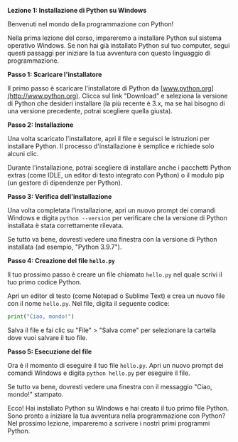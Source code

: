 **Lezione 1: Installazione di Python su Windows**

Benvenuti nel mondo della programmazione con Python!

Nella prima lezione del corso, impareremo a installare Python sul sistema operativo Windows. Se non hai già installato Python sul tuo computer, segui questi passaggi per iniziare la tua avventura con questo linguaggio di programmazione.

**Passo 1: Scaricare l'installatore**

Il primo passo è scaricare l'installatore di Python da [www.python.org](http://www.python.org). Clicca sul link "Download" e seleziona la versione di Python che desideri installare (la più recente è 3.x, ma se hai bisogno di una versione precedente, potrai scegliere quella giusta).

**Passo 2: Installazione**

Una volta scaricato l'installatore, apri il file e seguisci le istruzioni per installare Python. Il processo d'installazione è semplice e richiede solo alcuni clic.

 Durante l'installazione, potrai scegliere di installare anche i pacchetti Python extras (come IDLE, un editor di testo integrato con Python) o il modulo pip (un gestore di dipendenze per Python).

**Passo 3: Verifica dell'installazione**

Una volta completata l'installazione, apri un nuovo prompt dei comandi Windows e digita `python --version` per verificare che la versione di Python installata è stata correttamente rilevata.

Se tutto va bene, dovresti vedere una finestra con la versione di Python installata (ad esempio, "Python 3.9.7").

**Passo 4: Creazione del file `hello.py`**

Il tuo prossimo passo è creare un file chiamato `hello.py` nel quale scrivi il tuo primo codice Python.

Apri un editor di testo (come Notepad o Sublime Text) e crea un nuovo file con il nome `hello.py`. Nel file, digita il seguente codice:
```python
print("Ciao, mondo!")
```
Salva il file e fai clic su "File" > "Salva come" per selezionare la cartella dove vuoi salvare il tuo file.

**Passo 5: Esecuzione del file**

Ora è il momento di eseguire il tuo file `hello.py`. Apri un nuovo prompt dei comandi Windows e digita `python hello.py` per eseguire il file.

Se tutto va bene, dovresti vedere una finestra con il messaggio "Ciao, mondo!" stampato.

Ecco! Hai installato Python su Windows e hai creato il tuo primo file Python. Sono pronto a iniziare la tua avventura nella programmazione con Python? Nel prossimo lezione, impareremo a scrivere i nostri primi programmi Python.
